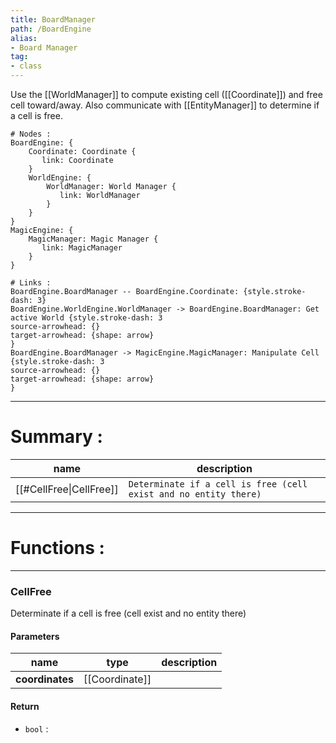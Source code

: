 ```yaml
---
title: BoardManager
path: /BoardEngine
alias: 
- Board Manager
tag: 
- class
---
```

Use the [[WorldManager]] to compute existing cell ([[Coordinate]]) and free cell toward/away.
Also communicate with [[EntityManager]] to determine if a cell is free.  
```d2
# Nodes :
BoardEngine: {
    Coordinate: Coordinate {
       link: Coordinate
    }
    WorldEngine: {
        WorldManager: World Manager {
           link: WorldManager
        }
    }
}
MagicEngine: {
    MagicManager: Magic Manager {
       link: MagicManager
    }
}

# Links :
BoardEngine.BoardManager -- BoardEngine.Coordinate: {style.stroke-dash: 3}
BoardEngine.WorldEngine.WorldManager -> BoardEngine.BoardManager: Get active World {style.stroke-dash: 3
source-arrowhead: {}
target-arrowhead: {shape: arrow}
}
BoardEngine.BoardManager -> MagicEngine.MagicManager: Manipulate Cell {style.stroke-dash: 3
source-arrowhead: {}
target-arrowhead: {shape: arrow}
}

```
---
# Summary :
name|description
----|----
[[#CellFree\|CellFree]] | `Determinate if a cell is free (cell exist and no entity there)`

---
# Functions :

---
### CellFree
Determinate if a cell is free (cell exist and no entity there)

#### Parameters
name|type|description
-----|-----|-----
**coordinates**|[[Coordinate]]|

#### Return
- `bool` : 
